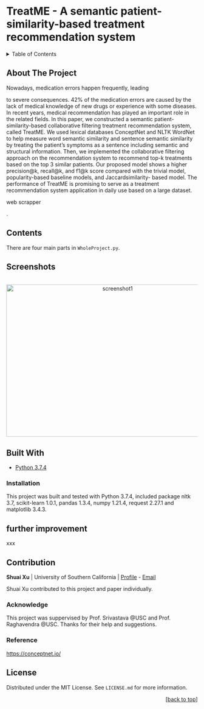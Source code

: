 <div id="top"></div>

# TreatME - A semantic patient-similarity-based treatment recommendation system


<!-- TABLE OF CONTENTS -->
<details>
  <summary>Table of Contents</summary>
  <ol>
    <li><a href="#about-the-project">About The Project</a></li>
    <li><a href="#contents">Contents</a></li>
    <li><a href="#screenshots">Screenshots</a></li>
    <li><a href="#built-with">Built With</a></li>
      <ul>
          <li><a href="#installation">Installation</a></li>
      </ul>
    <li><a href="#author">Author</a></li>
    <li><a href="#license">License</a></li>
  </ol>
</details>

## About The Project
<!--介绍论文--> Nowadays, medication errors happen frequently, leading
to severe consequences. 42% of the medication errors are
caused by the lack of medical knowledge of new drugs or
experience with some diseases. In recent years, medical
recommendation has played an important role in the
related fields. In this paper, we constructed a semantic
patient-similarity-based collaborative filtering treatment
recommendation system, called TreatME. We used
lexical databases ConceptNet and NLTK WordNet to
help measure word semantic similarity and sentence
semantic similarity by treating the patient’s symptoms as
a sentence including semantic and structural information.
Then, we implemented the collaborative filtering
approach on the recommendation system to recommend
top-k treatments based on the top 3 similar patients. Our
proposed model shows a higher precision@k, recall@k,
and f1@k score compared with the trivial model,
popularity-based baseline models, and Jaccardsimilarity-
based model. The performance of TreatME is
promising to serve as a treatment recommendation
system application in daily use based on a large dataset.

web scrapper
<!--引用算法和论文-->. 

## Contents
There are four main parts in `WholeProject.py`. 



## Screenshots
<br />
<div align="center">
  <img src="screenshots/screenshot1.png" alt="screenshot1" width="570" height="400">
</div>


## Built With
- [Python 3.7.4](https://www.python.org/downloads/release/python-374/)


### Installation
This project was built and tested with Python 3.7.4, included package nltk 3.7, scikit-learn 1.0.1, pandas 1.3.4, numpy 1.21.4, request 2.27.1 and matplotlib 3.4.3.


## further improvement

xxx


## Contribution

**Shuai Xu** | University of Southern California | [Profile](https://github.com/sxu75374) - <a href="mailto:imshuaixu@gmail.com?subject=Nice to meet you!&body=Hi Shuai!">Email</a>

Shuai Xu contributed to this project and paper individually.

### Acknowledge

This project was suppervised by Prof. Srivastava @USC and Prof. Raghavendra @USC. Thanks for their help and suggestions.

### Reference

https://conceptnet.io/

<!-- LICENSE -->
## License

Distributed under the MIT License. See `LICENSE.md` for more information.

<p align="right">[<a href="#top">back to top</a>]</p>
